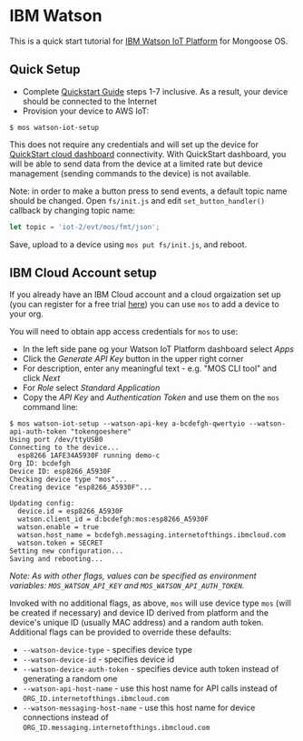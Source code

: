 # IBM Watson

This is a quick start tutorial for [IBM Watson IoT Platform](https://internetofthings.ibmcloud.com/) for Mongoose OS.


## Quick Setup

- Complete [Quickstart Guide](../../quickstart/setup.md) steps 1-7 inclusive.
  As a result, your device should be connected to the Internet
- Provision your device to AWS IoT:
```
$ mos watson-iot-setup
```

This does not require any credentials and will set up the device for [QuickStart cloud dashboard](https://quickstart.internetofthings.ibmcloud.com/#/) connectivity.
With QuickStart dashboard, you will be able to send data from the device at a limited rate but device management (sending commands to the device) is not available.

Note: in order to make a button press to send events, a default
topic name should be changed. Open `fs/init.js` and edit `set_button_handler()`
callback by changing topic name:

```javascript
let topic = 'iot-2/evt/mos/fmt/json';
```

Save, upload to a device using `mos put fs/init.js`, and reboot.


## IBM Cloud Account setup

If you already have an IBM Cloud account and a cloud orgaization set up (you can register for a free trial [here](https://www.ibm.com/internet-of-things/spotlight/watson-iot-platform)) you can use `mos` to add a device to your org.

You will need to obtain app access credentials for `mos` to use:

 * In the left side pane og your Watson IoT Platform dashboard select *Apps*
 * Click the *Generate API Key* button in the upper right corner
 * For description, enter any meaningful text - e.g. "MOS CLI tool" and click *Next*
 * For *Role* select *Standard Application*
 * Copy the *API Key* and *Authentication Token* and use them on the `mos` command line:

```
$ mos watson-iot-setup --watson-api-key a-bcdefgh-qwertyio --watson-api-auth-token "tokengoeshere"
Using port /dev/ttyUSB0
Connecting to the device...
  esp8266 1AFE34A5930F running demo-c
Org ID: bcdefgh
Device ID: esp8266_A5930F
Checking device type "mos"...
Creating device "esp8266_A5930F"...

Updating config:
  device.id = esp8266_A5930F
  watson.client_id = d:bcdefgh:mos:esp8266_A5930F
  watson.enable = true
  watson.host_name = bcdefgh.messaging.internetofthings.ibmcloud.com
  watson.token = SECRET
Setting new configuration...
Saving and rebooting...
```
_Note: As with other flags, values can be specified as environment variables: `MOS_WATSON_API_KEY` and `MOS_WATSON_API_AUTH_TOKEN`._

Invoked with no additional flags, as above, `mos` will use device type `mos` (will be created if necessary) and device ID derived from platform and the device's unique ID (usually MAC address) and a random auth token. Additional flags can be provided to override these defaults:
 * `--watson-device-type` - specifies device type
 * `--watson-device-id` - specifies device id
 * `--watson-device-auth-token` - specifies device auth token instead of generating a random one
 * `--watson-api-host-name` - use this host name for API calls instead of `ORG_ID.internetofthings.ibmcloud.com`
 * `--watson-messaging-host-name` - use this host name for device connections instead of `ORG_ID.messaging.internetofthings.ibmcloud.com`
